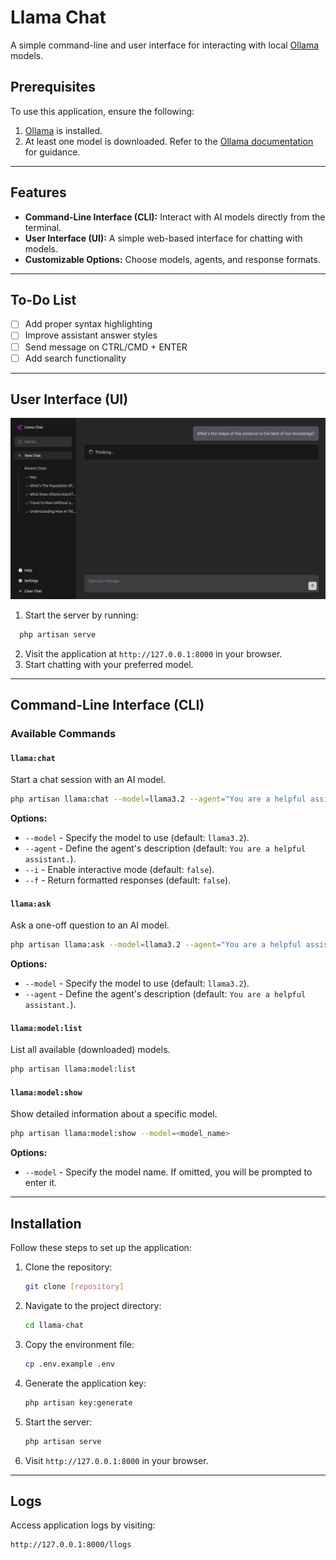 # Llama Chat

A simple command-line and user interface for interacting with local [Ollama](https://ollama.com) models.

## Prerequisites

To use this application, ensure the following:

1. [Ollama](https://github.com/ollama/ollama) is installed.
2. At least one model is downloaded. Refer to the [Ollama documentation](https://github.com/ollama/ollama) for guidance.

---

## Features

- **Command-Line Interface (CLI):** Interact with AI models directly from the terminal.
- **User Interface (UI):** A simple web-based interface for chatting with models.
- **Customizable Options:** Choose models, agents, and response formats.

---

## To-Do List

- [ ] Add proper syntax highlighting
- [ ] Improve assistant answer styles
- [ ] Send message on CTRL/CMD + ENTER
- [ ] Add search functionality

---

## User Interface (UI)

![llama-chat-screenshot](https://raw.githubusercontent.com/levonium/llama-chat/refs/heads/main/public/images/llama-chat.jpg)

1. Start the server by running:

```bash
  php artisan serve
```

2. Visit the application at `http://127.0.0.1:8000` in your browser.
3. Start chatting with your preferred model.

---

## Command-Line Interface (CLI)

### Available Commands

#### `llama:chat`

Start a chat session with an AI model.

```bash
php artisan llama:chat --model=llama3.2 --agent="You are a helpful assistant." --i --f
```

**Options:**

- `--model` - Specify the model to use (default: `llama3.2`).
- `--agent` - Define the agent's description (default: `You are a helpful assistant.`).
- `--i` - Enable interactive mode (default: `false`).
- `--f` - Return formatted responses (default: `false`).

#### `llama:ask`

Ask a one-off question to an AI model.

```bash
php artisan llama:ask --model=llama3.2 --agent="You are a helpful assistant."
```

**Options:**

- `--model` - Specify the model to use (default: `llama3.2`).
- `--agent` - Define the agent's description (default: `You are a helpful assistant.`).

#### `llama:model:list`

List all available (downloaded) models.

```bash
php artisan llama:model:list
```

#### `llama:model:show`

Show detailed information about a specific model.

```bash
php artisan llama:model:show --model=<model_name>
```

**Options:**

- `--model` - Specify the model name. If omitted, you will be prompted to enter it.

---

## Installation

Follow these steps to set up the application:

1. Clone the repository:

    ```bash
    git clone [repository]
    ```

2. Navigate to the project directory:

    ```bash
    cd llama-chat
    ```

3. Copy the environment file:

    ```bash
    cp .env.example .env
    ```

4. Generate the application key:

    ```bash
    php artisan key:generate
    ```

5. Start the server:

    ```bash
    php artisan serve
    ```

6. Visit `http://127.0.0.1:8000` in your browser.

---

## Logs

Access application logs by visiting:

```
http://127.0.0.1:8000/llogs
```
